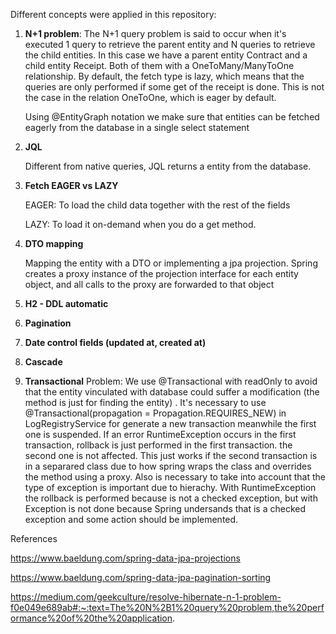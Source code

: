 
Different concepts were applied in this repository:

1. **N+1 problem**: The N+1 query problem is said to occur when it's executed 1 query to retrieve the parent entity and N queries to retrieve the child entities. 
In this case we have a parent entity Contract and a child entity Receipt.
Both of them with a OneToMany/ManyToOne relationship. By default, the fetch type is lazy, which means that the queries are only performed if some get of the receipt is done.
This is not the case in the relation OneToOne, which is eager by default.

   Using @EntityGraph notation we make sure that entities can be fetched eagerly from the database in a single select statement

2. **JQL**

   Different from native queries, JQL returns a entity from the database.
3. **Fetch EAGER vs LAZY**

   EAGER: To load the child data together with the rest of the fields
   
   LAZY: To load it on-demand when you do a get method.
4. **DTO mapping**

   Mapping the entity with a DTO or implementing a jpa projection. Spring creates a proxy instance of the projection interface for each entity object, and all calls to the proxy are forwarded to that object
5. **H2 - DDL automatic**
6. **Pagination**
7. **Date control fields (updated at, created at)**
8. **Cascade**
9. **Transactional**
Problem: We use @Transactional with readOnly to avoid that the entity 
vinculated with database could suffer a modification (the method is just for finding the entity)
. It's necessary to use @Transactional(propagation = Propagation.REQUIRES_NEW)  in LogRegistryService for generate a new transaction meanwhile the first one is suspended.
If an error RuntimeException occurs in the first transaction, rollback is just performed in the first transaction. the second one is not affected. This just works
if the second transaction is in a separared class due to how spring wraps the class and overrides the method using a proxy.
Also is necessary to take into account that the type of exception is important due to hierachy. With RuntimeException the rollback is performed because is not a checked exception, 
but with Exception is not done because Spring undersands that is a checked exception and some action should be implemented. 








References

https://www.baeldung.com/spring-data-jpa-projections

https://www.baeldung.com/spring-data-jpa-pagination-sorting

https://medium.com/geekculture/resolve-hibernate-n-1-problem-f0e049e689ab#:~:text=The%20N%2B1%20query%20problem,the%20performance%20of%20the%20application.